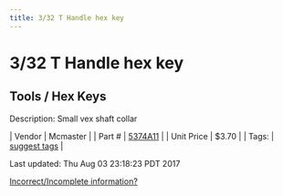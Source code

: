 ```yaml
---
title: 3/32 T Handle hex key
---
```


# 3/32 T Handle hex key
## Tools / Hex Keys
Description: 	Small vex shaft collar 

| Vendor | Mcmaster | 
| Part # | [5374A11](https://www.mcmaster.com/#5374A11) | 
| Unit Price | $3.70 | 
| Tags: | [suggest tags](https://docs.google.com/forms/d/e/1FAIpQLSeWyY8v3RgOty-MyWmh9U0iivNYN_molChYyS-0U-o-kOAv_g/viewform) | 

Last updated: Thu Aug 03 23:18:23 PDT 2017

 [Incorrect/Incomplete information?](https://docs.google.com/forms/d/e/1FAIpQLSeWyY8v3RgOty-MyWmh9U0iivNYN_molChYyS-0U-o-kOAv_g/viewform)